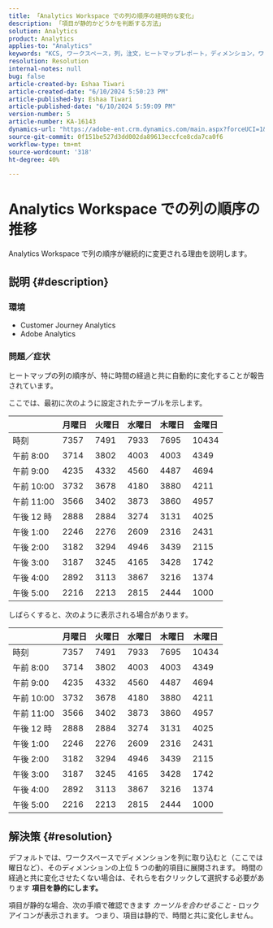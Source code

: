 ```yaml
---
title: 「Analytics Workspace での列の順序の経時的な変化」
description: 「項目が静的かどうかを判断する方法」
solution: Analytics
product: Analytics
applies-to: "Analytics"
keywords: "KCS, ワークスペース，列，注文，ヒートマップレポート，ディメンション，ワークスペース"
resolution: Resolution
internal-notes: null
bug: false
article-created-by: Eshaa Tiwari
article-created-date: "6/10/2024 5:50:23 PM"
article-published-by: Eshaa Tiwari
article-published-date: "6/10/2024 5:59:09 PM"
version-number: 5
article-number: KA-16143
dynamics-url: "https://adobe-ent.crm.dynamics.com/main.aspx?forceUCI=1&pagetype=entityrecord&etn=knowledgearticle&id=b37545e7-5127-ef11-840a-00224803cdc1"
source-git-commit: 0f151be527d3dd002da89613eccfce8cda7ca0f6
workflow-type: tm+mt
source-wordcount: '318'
ht-degree: 40%

---
```


# Analytics Workspace での列の順序の推移


Analytics Workspace で列の順序が継続的に変更される理由を説明します。

## 説明 {#description}


### <b>環境</b>

- Customer Journey Analytics
- Adobe Analytics


### <b>問題／症状</b>

ヒートマップの列の順序が、特に時間の経過と共に自動的に変化することが報告されています。

ここでは、最初に次のように設定されたテーブルを示します。


|   | 月曜日 | 火曜日 | 水曜日 | 木曜日 | 金曜日 |
| --- | --- | --- | --- | --- | --- |
| 時刻 | 7357 | 7491 | 7933 | 7695 | 10434 |
| 午前 8:00 | 3714 | 3802 | 4003 | 4003 | 4349 |
| 午前 9:00 | 4235 | 4332 | 4560 | 4487 | 4694 |
| 午前 10:00 | 3732 | 3678 | 4180 | 3880 | 4211 |
| 午前 11:00 | 3566 | 3402 | 3873 | 3860 | 4957 |
| 午後 12 時 | 2888 | 2884 | 3274 | 3131 | 4025 |
| 午後 1:00 | 2246 | 2276 | 2609 | 2316 | 2431 |
| 午後 2:00 | 3182 | 3294 | 4946 | 3439 | 2115 |
| 午後 3:00 | 3187 | 3245 | 4165 | 3428 | 1742 |
| 午後 4:00 | 2892 | 3113 | 3867 | 3216 | 1374 |
| 午後 5:00 | 2216 | 2213 | 2815 | 2444 | 1000 |


しばらくすると、次のように表示される場合があります。


|   | 月曜日 | 火曜日 | 水曜日 | 木曜日 | 木曜日 |
| --- | --- | --- | --- | --- | --- |
| 時刻 | 7357 | 7491 | 7933 | 7695 | 10434 |
| 午前 8:00 | 3714 | 3802 | 4003 | 4003 | 4349 |
| 午前 9:00 | 4235 | 4332 | 4560 | 4487 | 4694 |
| 午前 10:00 | 3732 | 3678 | 4180 | 3880 | 4211 |
| 午前 11:00 | 3566 | 3402 | 3873 | 3860 | 4957 |
| 午後 12 時 | 2888 | 2884 | 3274 | 3131 | 4025 |
| 午後 1:00 | 2246 | 2276 | 2609 | 2316 | 2431 |
| 午後 2:00 | 3182 | 3294 | 4946 | 3439 | 2115 |
| 午後 3:00 | 3187 | 3245 | 4165 | 3428 | 1742 |
| 午後 4:00 | 2892 | 3113 | 3867 | 3216 | 1374 |
| 午後 5:00 | 2216 | 2213 | 2815 | 2444 | 1000 |



## 解決策 {#resolution}


デフォルトでは、ワークスペースでディメンションを列に取り込むと（ここでは曜日など）、そのディメンションの上位 5 つの動的項目に展開されます。 時間の経過と共に変化させたくない場合は、それらを右クリックして選択する必要があります <b>項目を静的にします。</b>

項目が静的な場合、次の手順で確認できます *カーソルを合わせること* - ロックアイコンが表示されます。 つまり、項目は静的で、時間と共に変化しません。
